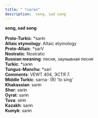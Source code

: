 ```yaml
---
title: " *sarɨn"
description:  song, sad song
---
```

<strong> song, sad song</strong><br><br>
<strong>Proto-Turkic</strong>:  *sarɨn<br>
<strong>Altaic etymology</strong>:  Altaic etymology<br>
<strong> Proto-Altaic</strong>:  *sarV<br>
<strong>Nostratic</strong>:  Nostratic<br>
<strong>Russian meaning</strong>:  песня, заунывная песня<br>
<strong>Turkic</strong>:  *sarɨn<br>
<strong>Tungus-Manchu</strong>:  *sari<br>
<strong>Comments</strong>:  VEWT 404, ЭСТЯ 7.<br>
<strong>Middle Turkic</strong>:  sarna- (R) 'to sing'<br>
<strong>Khakassian</strong>:  sarɨn<br>
<strong>Shor</strong>:  sarɨn<br>
<strong>Oyrat</strong>:  sarɨn<br>
<strong>Tuva</strong>:  sɨrɨn<br>
<strong>Kazakh</strong>:  sarɨn<br>
<strong>Kumyk</strong>:  sarɨn<br>


